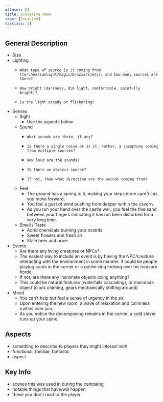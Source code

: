 ```yaml
---
aliases: []
title: Evocative Name
tags: [location]
cssclass: []
---
```


## General Description
- Size
- Lighting
    -     What type of source is it coming from (torches/sunlight/magic/braziers/etc), and how many sources are there?
    -     How bright (darkness, dim light, comfortable, painfully bright)?
    -     Is the light steady or flickering?
- Senses
    - Sight
        - Use the aspects below
    - Sound
        -     What sounds are there, if any?
        -     Is there a single noise or is it, rather, a cacophony coming from multiple sources?
        -     How loud are the sounds?
        -     Is there an obvious source?
        -     If not, then what direction are the sounds coming from?
    - Feel
        - The ground has a spring to it, making your steps more careful as you move forward.
        - You feel a gust of wind pushing from deeper within the cavern.
        - As you run your hand over the castle wall, you feel the fine sand between your fingers indicating it has not been disturbed for a very long time.
    - Smell / Taste
        - Acrid chemicals burning your nostrils
        - Sweet flowers and fresh air
        - Stale beer and urine
- Events
    - Are there any living creatures or NPCs?
    - The easiest way to include an event is by having the NPC/creature interacting with the environment in some manner. It could be people playing cards in the corner or a goblin king looking over his treasure horde.
    - If not, are there any inanimate objects doing anything?
    - This could be natural features (waterfalls cascading), or manmade object (clock chiming, gears mechanically shifting around)
- Mood
    - You can’t help but feel a sense of urgency in the air.
    - Upon entering the new room, a wave of relaxation and calmness rushes over you.
    - As you notice the decomposing remains in the corner, a cold shiver runs up your spine.

## Aspects
- something to describe to players they might interact with
- functional, familiar, fantastic
- aspect

## Key Info
- scenes this was used in during the campaing
- notable things that have/will happen
- these you don't read to the player
